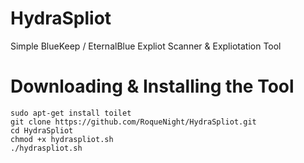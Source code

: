 # HydraSpliot
Simple BlueKeep / EternalBlue Expliot Scanner &amp; Expliotation Tool 



# Downloading & Installing the Tool

```
sudo apt-get install toilet 
git clone https://github.com/RoqueNight/HydraSpliot.git
cd HydraSpliot
chmod +x hydraspliot.sh
./hydraspliot.sh
```
